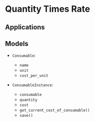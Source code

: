 # Quantity Times Rate


## Applications

## Models

* `Consumable`:
    * `name`
    * `unit`
    * `cost_per_unit`

* `ConsumableInstance`:
    * `consumable`
    * `quantity`
    * `cost`
    * `get_current_cost_of_consumable()`
    * `save()`

